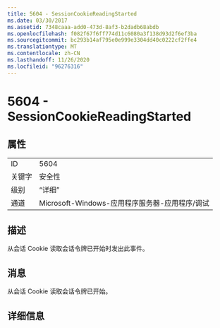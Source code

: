 ```yaml
---
title: 5604 - SessionCookieReadingStarted
ms.date: 03/30/2017
ms.assetid: 7348caaa-add0-473d-8af3-b2dadb68abdb
ms.openlocfilehash: f082f67f6ff774d11c6080a3f138d93d2f6ef3ba
ms.sourcegitcommit: bc293b14af795e0e999e3304dd40c0222cf2ffe4
ms.translationtype: MT
ms.contentlocale: zh-CN
ms.lasthandoff: 11/26/2020
ms.locfileid: "96276316"
---
```

# <a name="5604---sessioncookiereadingstarted"></a>5604 - SessionCookieReadingStarted

## <a name="properties"></a>属性  
  
|||  
|-|-|  
|ID|5604|  
|关键字|安全性|  
|级别|“详细”|  
|通道|Microsoft-Windows-应用程序服务器-应用程序/调试|  
  
## <a name="description"></a>描述  

 从会话 Cookie 读取会话令牌已开始时发出此事件。  
  
## <a name="message"></a>消息  

 从会话 Cookie 读取会话令牌已开始。  
  
## <a name="details"></a>详细信息
